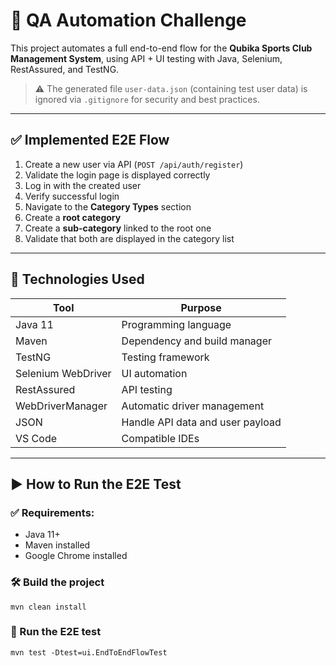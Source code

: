 # 🧪 QA Automation Challenge

This project automates a full end-to-end flow for the **Qubika Sports Club Management System**, using API + UI testing with Java, Selenium, RestAssured, and TestNG.

> ⚠️ The generated file `user-data.json` (containing test user data) is ignored via `.gitignore` for security and best practices.

---

## ✅ Implemented E2E Flow

1. Create a new user via API (`POST /api/auth/register`)
2. Validate the login page is displayed correctly
3. Log in with the created user
4. Verify successful login
5. Navigate to the **Category Types** section
6. Create a **root category**
7. Create a **sub-category** linked to the root one
8. Validate that both are displayed in the category list

---

## 🧰 Technologies Used

| Tool               | Purpose                          |
|--------------------|----------------------------------|
| Java 11            | Programming language             |
| Maven              | Dependency and build manager     |
| TestNG             | Testing framework                |
| Selenium WebDriver | UI automation                    |
| RestAssured        | API testing                      |
| WebDriverManager   | Automatic driver management      |
| JSON               | Handle API data and user payload |
| VS Code            | Compatible IDEs                  |

---

## ▶️ How to Run the E2E Test

### ✅ Requirements:
- Java 11+
- Maven installed
- Google Chrome installed

### 🛠 Build the project

`mvn clean install`

### 🧪 Run the E2E test

`mvn test -Dtest=ui.EndToEndFlowTest`
